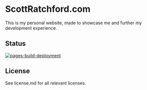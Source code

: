 # ScottRatchford.com

This is my personal website, made to showcase me and further my development experience.

## Status

[![pages-build-deployment](https://github.com/KyberCritter/KyberCritter.github.io/actions/workflows/pages/pages-build-deployment/badge.svg?branch=main)](https://github.com/KyberCritter/KyberCritter.github.io/actions/workflows/pages/pages-build-deployment)

## License

See license.md for all relevant licenses.
